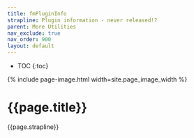 ```yaml
---
title: fmPluginInfo
strapline: Plugin information - never released!?
parent: More Utilities
nav_exclude: true
nav_order: 900
layout: default
---
```

- TOC
{:toc}

{% include page-image.html width=site.page_image_width %}

# {{page.title}}

{{page.strapline}}
